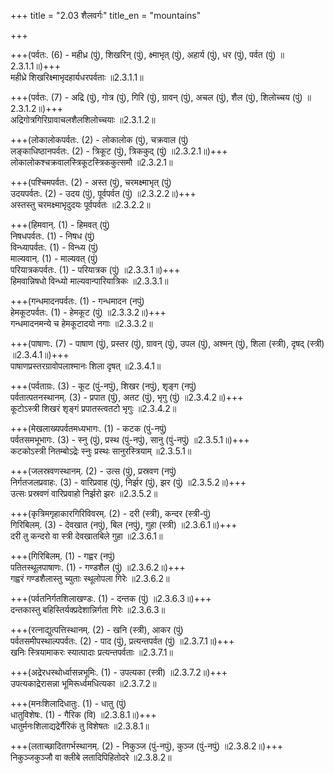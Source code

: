 +++
title = "2.03 शैलवर्गः"
title_en = "mountains"

+++

+++(पर्वतः.  (6) - महीध्र (पुं), शिखरिन् (पुं), क्ष्माभृत् (पुं), अहार्य (पुं), धर (पुं), पर्वत (पुं) ॥2.3.1.1॥)+++  
महीध्रे शिखरिक्ष्माभृदहार्यधरपर्वताः ॥2.3.1.1॥  

+++(पर्वतः.  (7) - अद्रि (पुं), गोत्र (पुं), गिरि (पुं), ग्रावन् (पुं), अचल (पुं), शैल (पुं), शिलोच्चय (पुं) ॥2.3.1.2॥)+++  
अद्रिगोत्रगिरिग्रावाचलशैलशिलोच्चयाः ॥2.3.1.2॥  

+++(लोकालोकपर्वतः.  (2) - लोकालोक (पुं), चक्रवाल (पुं)  
लङ्काधिष्ठानपर्वतः.  (2) - त्रिकूट (पुं), त्रिककुद् (पुं) ॥2.3.2.1॥)+++  
लोकालोकश्चक्रवालस्त्रिकूटस्त्रिककुत्समौ ॥2.3.2.1॥  

+++(पश्चिमपर्वतः.  (2) - अस्त (पुं), चरमक्ष्माभृत् (पुं)  
उदयपर्वतः.  (2) - उदय (पुं), पूर्वपर्वत (पुं) ॥2.3.2.2॥)+++  
अस्तस्तु चरमक्ष्माभृदुदयः पूर्वपर्वतः ॥2.3.2.2॥  

+++(हिमवान्.  (1) - हिमवत् (पुं)  
निषधपर्वतः.  (1) - निषध (पुं)  
विन्ध्यापर्वतः.  (1) - विन्ध्य (पुं)  
माल्यवान्.  (1) - माल्यवत् (पुं)  
परियात्रकपर्वतः.  (1) - परियात्रक (पुं) ॥2.3.3.1॥)+++  
हिमवान्निषधो विन्ध्यो माल्यवान्पारियात्रिकः ॥2.3.3.1॥  

+++(गन्धमादनपर्वतः.  (1) - गन्धमादन (नपुं)  
हेमकूटपर्वतः.  (1) - हेमकूट (पुं) ॥2.3.3.2॥)+++  
गन्धमादनमन्ये च हेमकूटादयो नगाः ॥2.3.3.2॥  

+++(पाषाणः.  (7) - पाषाण (पुं), प्रस्तर (पुं), ग्रावन् (पुं), उपल (पुं), अश्मन् (पुं), शिला (स्त्री), दृषद् (स्त्री) ॥2.3.4.1॥)+++  
पाषाणप्रस्तरग्रावोपलाश्मानः शिला दृषत् ॥2.3.4.1॥  

+++(पर्वताग्रः.  (3) - कूट (पुं-नपुं), शिखर (नपुं), शृङ्ग (नपुं)  
पर्वतात्पतनस्थानम्.  (3) - प्रपात (पुं), अतट (पुं), भृगु (पुं) ॥2.3.4.2॥)+++  
कूटोऽस्त्री शिखरं शृङ्गं प्रपातस्त्वतटो भृगुः ॥2.3.4.2॥  

+++(मेखलाख्यपर्वतमध्यभागः.  (1) - कटक (पुं-नपुं)  
पर्वतसमभूभागः.  (3) - स्नु (पुं), प्रस्थ (पुं-नपुं), सानु (पुं-नपुं) ॥2.3.5.1॥)+++  
कटकोऽस्त्री नितम्बोऽद्रेः स्नुः प्रस्थः सानुरस्त्रियाम् ॥2.3.5.1॥  

+++(जलस्रवणस्थानम्.  (2) - उत्स (पुं), प्रस्रवण (नपुं)  
निर्गतजलप्रवाहः.  (3) - वारिप्रवाह (पुं), निर्झर (पुं), झर (पुं) ॥2.3.5.2॥)+++  
उत्सः प्रस्रवणं वारिप्रवाहो निर्झरो झरः ॥2.3.5.2॥  

+++(कृत्रिमगृहाकारगिरिविवरम्.  (2) - दरी (स्त्री), कन्दर (स्त्री-पुं)  
गिरिबिलम्.  (3) - देवखात (नपुं), बिल (नपुं), गुहा (स्त्री) ॥2.3.6.1॥)+++  
दरी तु कन्दरो वा स्त्री देवखातबिले गुहा ॥2.3.6.1॥  

+++(गिरिबिलम्.  (1) - गह्वर (नपुं)  
पतितस्थूलपाषाणः.  (1) - गण्डशैल (पुं) ॥2.3.6.2॥)+++  
गह्वरं गण्डशैलास्तु च्युताः स्थूलोपला गिरेः ॥2.3.6.2॥  

+++(पर्वतनिर्गतशिलाखण्डः.  (1) - दन्तक (पुं) ॥2.3.6.3॥)+++  
दन्तकास्तु बहिस्तिर्यक्प्रदेशान्निर्गता गिरेः ॥2.3.6.3॥  

+++(रत्नाद्युत्पत्तिस्थानम्.  (2) - खनि (स्त्री), आकर (पुं)  
पर्वतसमीपस्थाल्पपर्वतः.  (2) - पाद (पुं), प्रत्यन्तपर्वत (पुं) ॥2.3.7.1॥)+++  
खनिः स्त्रियामाकरः स्यात्पादाः प्रत्यन्तपर्वताः ॥2.3.7.1॥  

+++(अद्रेरधस्थोर्ध्वासन्नभूमिः.  (1) - उपत्यका (स्त्री) ॥2.3.7.2॥)+++  
उपत्यकाद्रेरासन्ना भूमिरूर्ध्वमधित्यका ॥2.3.7.2॥  

+++(मनःशिलादिधातुः.  (1) - धातु (पुं)  
धातुविशेषः.  (1) - गैरिक (वि) ॥2.3.8.1॥)+++  
धातुर्मनःशिलाद्यद्रेर्गैरिकं तु विशेषतः ॥2.3.8.1॥  

+++(लताच्छादितगर्भस्थानम्.  (2) - निकुञ्ज (पुं-नपुं), कुञ्ज (पुं-नपुं) ॥2.3.8.2॥)+++  
निकुञ्जकुञ्जौ वा क्लीबे लतादिपिहितोदरे ॥2.3.8.2॥  
